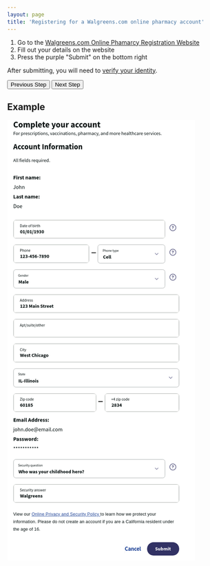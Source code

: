 ```yaml
---
layout: page
title: 'Registering for a Walgreens.com online pharmacy account'
---
```


1. Go to the [Walgreens.com Online Phamarcy Registration Website](https://www.walgreens.com/pharmacy/register/authentication/rx_authentication_new.jsp?ru=/findcare/vaccination/covid-19/appointment/screening)
2. Fill out your details on the website
3. Press the purple "Submit" on the bottom right

After submitting, you will need to [verify your identity](./verify-identity).

[<button>Previous Step</button>](./register-online)
[<button>Next Step</button>](./verify-identity)

## Example

![Screenshot of Walgreens' registration page](./images/register-pharmacy.png)
